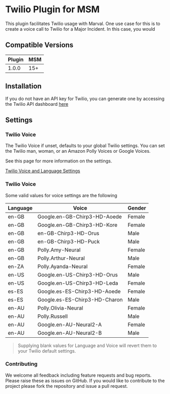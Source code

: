 
  

# Twilio Plugin for MSM

This plugin facilitates Twilio usage with Marval.
One use case for this is to create a voice call to Twilio for a Major Incident.
In this case, you would

  
## Compatible Versions

  

| Plugin | MSM |
|---------|-------------|
| 1.0.0 | 15+ |

  
  

## Installation

  

If you do not have an API key for Twilio, you can generate one by accessing the Twilio API dashboard <a  href="https://console.twilio.com/us1/account/keys-credentials/api-keys"> here</a>

  
  

## Settings

  

### Twilio Voice

The Twilio Voice if unset, defaults to your global Twilio settings. You can set the Twilio man, woman, or an Amazon Polly Voices or Google Voices.

See this page for more information on the settings.

<a  href="https://www.twilio.com/docs/voice/twiml/say/text-speech#available-voices-and-languages">Twilio Voice and Language Settings</a>

  ### Twilio Voice
  

Some valid values for voice settings are the following
  

| Language | Voice                          | Gender |
|----------|--------------------------------|---|
| en-GB | Google.en-GB-Chirp3-HD-Aoede      | Female
| en-GB | Google.en-GB-Chirp3-HD-Kore       | Female
| en-GB | en-GB-Chirp3-HD-Orus      | Male
| en-GB | en-GB-Chirp3-HD-Puck      | Male
| en-GB | Polly.Amy-Neural      | Female
| en-GB | Polly.Arthur-Neural      | Male
| en-ZA | Polly.Ayanda-Neural      | Female
| en-US | Google.en-US-Chirp3-HD-Orus      | Male
| en-US | Google.en-US-Chirp3-HD-Leda      | Female
| es-ES | Google.es-ES-Chirp3-HD-Aoede      | Female
| es-ES | Google.es-ES-Chirp3-HD-Charon      | Male
| en-AU | Polly.Olivia-Neural      | Female
| en-AU | Polly.Russell      | Male
| en-AU | Google.en-AU-Neural2-A      | Female
| en-AU | Google.en-AU-Neural2-B      | Male
  
   > Supplying blank values for Language and Voice will revert them to your Twilio default settings.

### Contributing

  

We welcome all feedback including feature requests and bug reports. Please raise these as issues on GitHub. If you would like to contribute to the project please fork the repository and issue a pull request.